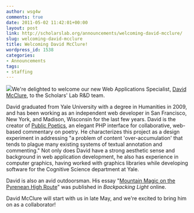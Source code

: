 ```yaml
---
author: wsg4w
comments: true
date: 2011-05-02 11:42:01+00:00
layout: post
link: http://scholarslab.org/announcements/welcoming-david-mcclure/
slug: welcoming-david-mcclure
title: Welcoming David McClure!
wordpress_id: 1538
categories:
- Announcements
tags:
- staffing
---
```


[![](http://www.scholarslab.org/wp-content/uploads/2011/05/pic.jpg)](http://www.scholarslab.org/announcements/welcoming-david-mcclure/attachment/pic/)We're delighted to welcome our new Web Applications Specialist, [David McClure](http://twitter.com/#!/clured), to the Scholars' Lab R&D team.

David graduated from Yale University with a degree in Humanities in 2009, and has been working as an independent web developer in San Francisco, New York, and Madison, Wisconsin for the last few years. David is the creator of [Public Poetics](http://publicpoetics.org/), an elegant PHP interface for collaborative, web-based commentary on poetry.  He characterizes this project as a design experiment in addressing "a problem of content 'over-accumulation' that tends to plague many existing systems of textual annotation and commenting."  Not only does David have a strong aesthetic sense and background in web application development, he also has experience in computer graphics, having worked with graphics libraries while developing software for the Cognitive Science department at Yale.

David is also an avid outdoorsman.  His essay "[Mountain Magic on the Pyrenean High Route](http://www.backpackinglight.com/cgi-bin/backpackinglight/pyrenean.html)" was published in _Backpacking Light_ online.

David McClure will start with us in late May, and we're excited to bring him on as a collaborator!
